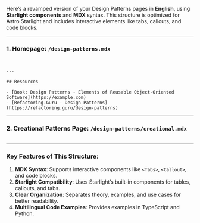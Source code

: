 Here’s a revamped version of your Design Patterns pages in **English**, using **Starlight components** and **MDX** syntax. This structure is optimized for Astro Starlight and includes interactive elements like tabs, callouts, and code blocks.

---

### 1. Homepage: `/design-patterns.mdx`
```mdx


---

## Resources

- [Book: Design Patterns - Elements of Reusable Object-Oriented Software](https://example.com)
- [Refactoring.Guru - Design Patterns](https://refactoring.guru/design-patterns)
```

---

### 2. Creational Patterns Page: `/design-patterns/creational.mdx`
```mdx

```

---

### Key Features of This Structure:
1. **MDX Syntax**: Supports interactive components like `<Tabs>`, `<Callout>`, and code blocks.
2. **Starlight Compatibility**: Uses Starlight’s built-in components for tables, callouts, and tabs.
3. **Clear Organization**: Separates theory, examples, and use cases for better readability.
4. **Multilingual Code Examples**: Provides examples in TypeScript and Python.